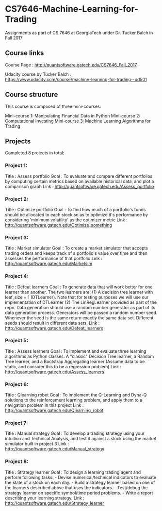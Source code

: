 # CS7646-Machine-Learning-for-Trading
Assignments as part of CS 7646 at GeorgiaTech under Dr. Tucker Balch in Fall 2017


## Course links
Course Page : http://quantsoftware.gatech.edu/CS7646_Fall_2017

Udacity course by Tucker Balch : https://www.udacity.com/course/machine-learning-for-trading--ud501

## Course structure
This course is composed of three mini-courses:

Mini-course 1: Manipulating Financial Data in Python
Mini-course 2: Computational Investing
Mini-course 3: Machine Learning Algorithms for Trading

## Projects

Completed 8 projects in total:
### Project 1:
Title : Assess portfolio
Goal : To evaluate and compare different portfolios by computing certain metrics based on available historical data, and plot a comparison graph
Link : http://quantsoftware.gatech.edu/Assess_portfolio

### Project 2: 
Title : Optimize portfolio
Goal : To find how much of a portfolio's funds should be allocated to each stock so as to optimize it's performance by considering 'minimum volatility' as the optimizer metric
Link : http://quantsoftware.gatech.edu/Optimize_something

### Project 3:
Title : Market simulator
Goal : To create a market simulator that accepts trading orders and keeps track of a portfolio's value over time and then assesses the performance of that portfolio
Link : http://quantsoftware.gatech.edu/Marketsim

### Project 4:
Title : Defeat learners
Goal : To generate data that will work better for one learner than another. The two learners are:
(1) A decision tree learner with leaf_size = 1 (DTLearner). Note that for testing purposes we will use our implementation of DTLearner
(2) The LinRegLearner provided as part of the repo.
Data generation should use a random number generator as part of its data generation process. Generators will be passed a random number seed. Whenever the seed is the same return exactly the same data set. Different seeds should result in different data sets.
Link : http://quantsoftware.gatech.edu/Defeat_learners

### Project 5: 
Title : Assess learners
Goal : To implement and evaluate three learning algorithms as Python classes: A "classic" Decision Tree learner, a Random Tree learner, and a Bootstrap Aggregating learner (Assume data to be static, and consider this to be a regression problem)
Link : http://quantsoftware.gatech.edu/Assess_learners

### Project 6: 
Title : Qlearning robot
Goal : To implement the Q-Learning and Dyna-Q solutions to the reinforcement learning problem, and apply them to a navigation problem in this project
Link : http://quantsoftware.gatech.edu/Qlearning_robot

### Project 7: 
Title : Manual strategy
Goal : To develop a trading strategy using your intuition and Technical Analysis, and test it against a stock using the market simulator built in project 3
Link : http://quantsoftware.gatech.edu/Manual_strategy

### Project 8: 
Title : Strategy learner
Goal : To design a learning trading agent and perform following tasks:
            - Devise numerical/technical indicators to evaluate the state of a stock on each day.
            - Build a strategy learner based on one of the learners described above that uses the indicators.
            - Test/debug the strategy learner on specific symbol/time period problems.
            - Write a report describing your learning strategy.
Link : http://quantsoftware.gatech.edu/Strategy_learner



